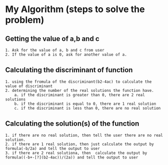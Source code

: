 # My Algorithm (steps to solve the problem)
## Getting the value of a,b and c
    1. Ask for the value of a, b and c from user
    2. If the value of a is 0, ask for another value of a.
## Calculating the discriminant of function
    1. using the fromula of the discriminant(b2-4ac) to calculate the value of discriminant
    2. determining the number of the real solutions the function have.
        a. if the discriminant is greater than 0, there are 2 real solutions
        b. if the discriminant is equal to 0, there are 1 real solution
        c. if the discriminant is less than 0, there are no real solution
## Calculating the solution(s) of the function
    1. if there are no real solution, then tell the user there are no real solution.
    2. if there are 1 real solution, then just calculate the output by formula(-b/2a) and tell the output to user
    3. if there are 2 real solutiona, then  calculate the output by formula((-b+-[?](b2-4ac))/(2a)) and tell the output to user